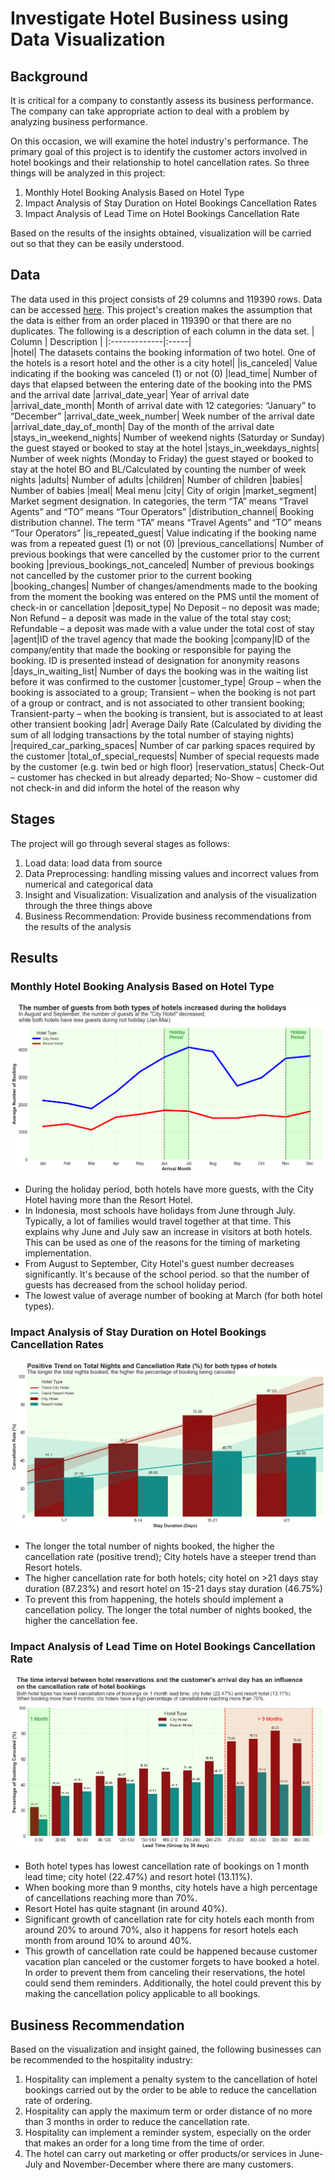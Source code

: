 # Investigate Hotel Business using Data Visualization
## Background
It is critical for a company to constantly assess its business performance. The company can take appropriate action to deal with a problem by analyzing business performance.

On this occasion, we will examine the hotel industry's performance. The primary goal of this project is to identify the customer actors involved in hotel bookings and their relationship to hotel cancellation rates. So three things will be analyzed in this project:
  
1. Monthly Hotel Booking Analysis Based on Hotel Type
2. Impact Analysis of Stay Duration on Hotel Bookings Cancellation Rates
3. Impact Analysis of Lead Time on Hotel Bookings Cancellation Rate

Based on the results of the insights obtained, visualization will be carried out so that they can be easily understood.

## Data
The data used in this project consists of 29 columns and 119390 rows. Data can be accessed [here](https://drive.google.com/file/d/1ZMvMRMFEhyMK-wUbpQZqYQ89JcARKtuC/view?usp=share_link). This project's creation makes the assumption that the data is either from an order placed in 119390 or that there are no duplicates.  The following is a description of each column in the data set.
| Column        | Description |
|:-------------|:-----|   
|hotel|  The datasets contains the booking information of two hotel. One of the hotels is a resort hotel and the other is a city hotel|
|is_canceled|  Value indicating if the booking was canceled (1) or not (0)
|lead_time|  Number of days that elapsed between the entering date of the booking into the PMS and the arrival date
|arrival_date_year|  Year of arrival date
|arrival_date_month|  Month of arrival date with 12 categories: “January” to “December”
|arrival_date_week_number|  Week number of the arrival date
|arrival_date_day_of_month|  Day of the month of the arrival date
|stays_in_weekend_nights|  Number of weekend nights (Saturday or Sunday) the guest stayed or booked to stay at the hotel
|stays_in_weekdays_nights|  Number of week nights (Monday to Friday) the guest stayed or booked to stay at the hotel BO and BL/Calculated by counting the number of week nights
|adults|  Number of adults
|children|  Number of children
|babies|  Number of babies
|meal|  Meal menu
|city|  City of origin
|market_segment|  Market segment designation. In categories, the term “TA” means “Travel Agents” and “TO” means “Tour Operators”
|distribution_channel|  Booking distribution channel. The term “TA” means “Travel Agents” and “TO” means “Tour Operators”
|is_repeated_guest|  Value indicating if the booking name was from a repeated guest (1) or not (0)
|previous_cancellations|  Number of previous bookings that were cancelled by the customer prior to the current booking
|previous_bookings_not_canceled|  Number of previous bookings not cancelled by the customer prior to the current booking
|booking_changes|  Number of changes/amendments made to the booking from the moment the booking was entered on the PMS until the moment of check-in or cancellation
|deposit_type|  No Deposit – no deposit was made; Non Refund – a deposit was made in the value of the total stay cost; Refundable – a deposit was made with a value under the total cost of stay
|agent|ID of the travel agency that made the booking
|company|ID of the company/entity that made the booking or responsible for paying the booking. ID is presented instead of designation for anonymity reasons
|days_in_waiting_list| Number of days the booking was in the waiting list before it was confirmed to the customer
|customer_type| Group – when the booking is associated to a group; Transient – when the booking is not part of a group or contract, and is not associated to other transient booking; Transient-party – when the booking is transient, but is associated to at least other transient booking
|adr| Average Daily Rate (Calculated by dividing the sum of all lodging transactions by the total number of staying nights)
|required_car_parking_spaces| Number of car parking spaces required by the customer
|total_of_special_requests| Number of special requests made by the customer (e.g. twin bed or high floor)
|reservation_status| Check-Out – customer has checked in but already departed; No-Show – customer did not check-in and did inform the hotel of the reason why  

## Stages
The project will go through several stages as follows:  
1. Load data:  load data from source
2. Data Preprocessing: handling missing values and incorrect values from numerical and categorical data
3. Insight and Visualization: Visualization and analysis of the visualization through the three things above
4. Business Recommendation: Provide business recommendations from the results of the analysis

## Results
### Monthly Hotel Booking Analysis Based on Hotel Type
![alt text](/Investigate%20Hotel%20Business%20using%20Data%20Visualization/images/case%201.png)
* During the holiday period, both hotels have more guests, with the City Hotel having more than the Resort Hotel.
* In Indonesia, most schools have holidays from June through July. Typically, a lot of families would travel together at that time. This explains why June and July saw an increase in visitors at both hotels. This can be used as one of the reasons for the timing of marketing implementation.
* From August to September, City Hotel's guest number decreases significantly. 
It's because of the school period. so that the number of guests has decreased from the school holiday period.
* The lowest value of average number of booking at March (for both hotel types).

### Impact Analysis of Stay Duration on Hotel Bookings Cancellation Rates
![alt text](/Investigate%20Hotel%20Business%20using%20Data%20Visualization/images/case%202.png)
* The longer the total number of nights booked, the higher the cancellation rate (positive trend); City hotels have a steeper trend than Resort hotels.
* The higher cancellation rate for both hotels; city hotel on >21 days stay duration (87.23%) and resort hotel on 15-21 days stay duration (46.75%)
* To prevent this from happening, the hotels should implement a cancellation policy. The longer the total number of nights booked, the higher the cancellation fee.

### Impact Analysis of Lead Time on Hotel Bookings Cancellation Rate
![alt text](/Investigate%20Hotel%20Business%20using%20Data%20Visualization/images/case%203.png)
* Both hotel types has lowest cancellation rate of bookings on 1 month lead time; city hotel (22.47%) and resort 
hotel (13.11%).
* When booking more than 9 months, city hotels have a high percentage of cancellations reaching more than 70%.
* Resort Hotel has quite stagnant (in around 40%).
* Significant growth of cancellation rate for city hotels each month from around 20% to around 70%, also it 
happens for resort hotels each month from around 10% to around 40%.
* This growth of cancellation rate could be happened because customer vacation plan canceled or the customer forgets to have booked a hotel. In order to prevent them from canceling their reservations, the hotel could send them reminders. Additionally, the hotel could prevent this by making the cancellation policy applicable to all bookings.

## Business Recommendation
Based on the visualization and insight gained, the following businesses can be recommended to the hospitality industry:
1. Hospitality can implement a penalty system to the cancellation of hotel bookings carried out by the order to be able to reduce the cancellation rate of ordering.
2. Hospitality can apply the maximum term or order distance of no more than 3 months in order to reduce the cancellation rate.  
3. Hospitality can implement a reminder system, especially on the order that makes an order for a long time from the time of order.
4. The hotel can carry out marketing or offer products/or services in June-July and November-December where there are many customers.